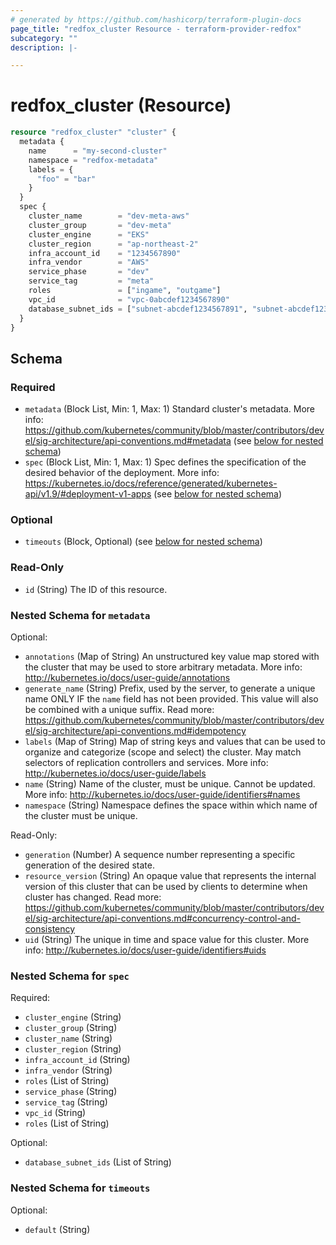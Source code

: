```yaml
---
# generated by https://github.com/hashicorp/terraform-plugin-docs
page_title: "redfox_cluster Resource - terraform-provider-redfox"
subcategory: ""
description: |-

---
```


# redfox_cluster (Resource)

```terraform
resource "redfox_cluster" "cluster" {
  metadata {
    name      = "my-second-cluster"
    namespace = "redfox-metadata"
    labels = {
      "foo" = "bar"
    }
  }
  spec {
    cluster_name        = "dev-meta-aws"
    cluster_group       = "dev-meta"
    cluster_engine      = "EKS"
    cluster_region      = "ap-northeast-2"
    infra_account_id    = "1234567890"
    infra_vendor        = "AWS"
    service_phase       = "dev"
    service_tag         = "meta"
    roles               = ["ingame", "outgame"]
    vpc_id              = "vpc-0abcdef1234567890"
    database_subnet_ids = ["subnet-abcdef1234567891", "subnet-abcdef1234567890"]
  }
}
```



<!-- schema generated by tfplugindocs -->
## Schema

### Required

- `metadata` (Block List, Min: 1, Max: 1) Standard cluster's metadata. More info: https://github.com/kubernetes/community/blob/master/contributors/devel/sig-architecture/api-conventions.md#metadata (see [below for nested schema](#nestedblock--metadata))
- `spec` (Block List, Min: 1, Max: 1) Spec defines the specification of the desired behavior of the deployment. More info: https://kubernetes.io/docs/reference/generated/kubernetes-api/v1.9/#deployment-v1-apps (see [below for nested schema](#nestedblock--spec))

### Optional

- `timeouts` (Block, Optional) (see [below for nested schema](#nestedblock--timeouts))

### Read-Only

- `id` (String) The ID of this resource.

<a id="nestedblock--metadata"></a>
### Nested Schema for `metadata`

Optional:

- `annotations` (Map of String) An unstructured key value map stored with the cluster that may be used to store arbitrary metadata. More info: http://kubernetes.io/docs/user-guide/annotations
- `generate_name` (String) Prefix, used by the server, to generate a unique name ONLY IF the `name` field has not been provided. This value will also be combined with a unique suffix. Read more: https://github.com/kubernetes/community/blob/master/contributors/devel/sig-architecture/api-conventions.md#idempotency
- `labels` (Map of String) Map of string keys and values that can be used to organize and categorize (scope and select) the cluster. May match selectors of replication controllers and services. More info: http://kubernetes.io/docs/user-guide/labels
- `name` (String) Name of the cluster, must be unique. Cannot be updated. More info: http://kubernetes.io/docs/user-guide/identifiers#names
- `namespace` (String) Namespace defines the space within which name of the cluster must be unique.

Read-Only:

- `generation` (Number) A sequence number representing a specific generation of the desired state.
- `resource_version` (String) An opaque value that represents the internal version of this cluster that can be used by clients to determine when cluster has changed. Read more: https://github.com/kubernetes/community/blob/master/contributors/devel/sig-architecture/api-conventions.md#concurrency-control-and-consistency
- `uid` (String) The unique in time and space value for this cluster. More info: http://kubernetes.io/docs/user-guide/identifiers#uids


<a id="nestedblock--spec"></a>
### Nested Schema for `spec`

Required:

- `cluster_engine` (String)
- `cluster_group` (String)
- `cluster_name` (String)
- `cluster_region` (String)
- `infra_account_id` (String)
- `infra_vendor` (String)
- `roles` (List of String)
- `service_phase` (String)
- `service_tag` (String)
- `vpc_id` (String)
- `roles` (List of String)

Optional:

- `database_subnet_ids` (List of String)

<a id="nestedblock--timeouts"></a>
### Nested Schema for `timeouts`

Optional:

- `default` (String)
